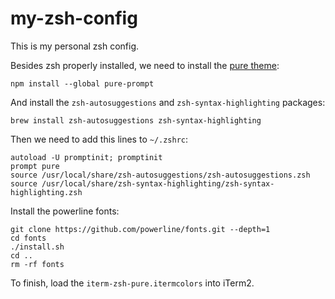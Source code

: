 # my-zsh-config
This is my personal zsh config.

Besides zsh properly installed, we need to install the [pure theme](https://github.com/sindresorhus/pure):
```
npm install --global pure-prompt
```

And install the `zsh-autosuggestions` and `zsh-syntax-highlighting` packages:
```
brew install zsh-autosuggestions zsh-syntax-highlighting
```

Then we need to add this lines to `~/.zshrc`:
```
autoload -U promptinit; promptinit
prompt pure
source /usr/local/share/zsh-autosuggestions/zsh-autosuggestions.zsh
source /usr/local/share/zsh-syntax-highlighting/zsh-syntax-highlighting.zsh
```

Install the powerline fonts:
```
git clone https://github.com/powerline/fonts.git --depth=1
cd fonts
./install.sh
cd ..
rm -rf fonts
```

To finish, load the `iterm-zsh-pure.itermcolors` into iTerm2.
